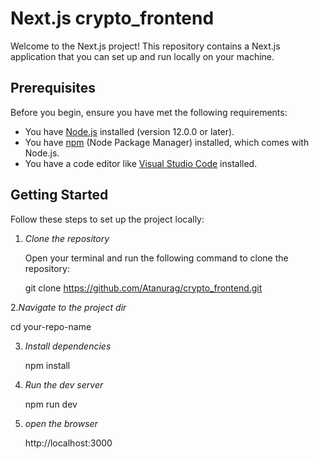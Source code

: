 # Next.js crypto_frontend 

Welcome to the Next.js project! This repository contains a Next.js application that you can set up and run locally on your machine.

## Prerequisites

Before you begin, ensure you have met the following requirements:

- You have [Node.js](https://nodejs.org/) installed (version 12.0.0 or later).
- You have [npm](https://www.npmjs.com/) (Node Package Manager) installed, which comes with Node.js.
- You have a code editor like [Visual Studio Code](https://code.visualstudio.com/) installed.

## Getting Started

Follow these steps to set up the project locally:

1. *Clone the repository*

   Open your terminal and run the following command to clone the repository:

   
   git clone https://github.com/Atanurag/crypto_frontend.git
   
2.*Navigate to the project dir*

  cd your-repo-name

3. *Install dependencies*

    npm install

4. *Run the dev server*

   npm run dev

5. *open the browser*

   http://localhost:3000

